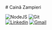  ​#​ ​Cainã Zampieri
  
 ​![​NodeJS​](https://img.shields.io/badge/nodejs-606060?style=for-the-badge&logo=node.js&logoColor=white&labelColor=0eb1d2) 
 ​![​Git​](https://img.shields.io/badge/git-606060?style=for-the-badge&logo=git&logoColor=white&labelColor=0eb1d2)   
 ​[![​Linkedin​](https://img.shields.io/badge/-Renato_Aguena-blue?style=flat-square&logo=Linkedin&logoColor=white&link=https://www.linkedin.com/in/cainazampieri)](https://www.linkedin.com/in/renato-aguena-8b8043100/) 
 ​[![​Gmail​](https://img.shields.io/badge/-caina.zampieri@gmail.com-c14438?style=flat-square&logo=Gmail&logoColor=white&link=mailto:caina.zampieri@gmail.com)](mailto:caina.zampieri@gmail.com)
